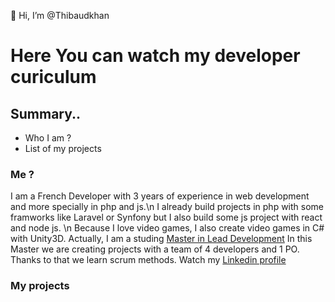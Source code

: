 👋 Hi, I’m @Thibaudkhan

# Here You can watch my developer curiculum #

## __Summary..__ ##
  
  - Who I am ?
  - List of my projects
  
### __Me ?__ ###

I am a French Developer with 3 years of experience in web development and more specially in php and js.\n
I already build projects in php with some framworks like Laravel or Synfony but I also build some js project with react and node js. \n
Because I love video games, I also create video games in C# with Unity3D.
Actually, I am a studing [Master in Lead Development](https://codingfactory.fr/nos-formations/master-lead-development/) 
In this Master we are creating projects with a team of 4 developers and 1 PO. Thanks to that we learn scrum methods. 
Watch my [Linkedin profile](https://www.linkedin.com/in/thibaud-roussel-9b612a164/)

### __My projects__ ###


  



